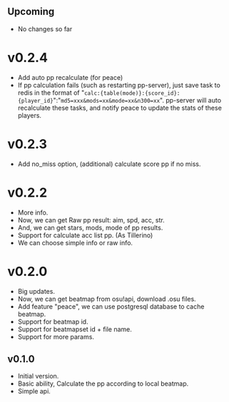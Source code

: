 ## Upcoming

- No changes so far

# v0.2.4

- Add auto pp recalculate (for peace)
- If pp calculation fails (such as restarting pp-server), just save task to redis in the format of "`calc:{table(mode)}:{score_id}:{player_id}`":"`md5=xxx&mods=xx&mode=xx&n300=xx`". pp-server will auto recalculate these tasks, and notify peace to update the stats of these players.

# v0.2.3

- Add no_miss option, (additional) calculate score pp if no miss.

# v0.2.2

- More info.
- Now, we can get Raw pp result: aim, spd, acc, str.
- And, we can get stars, mods, mode of pp results.
- Support for calculate acc list pp. (As Tillerino)
- We can choose simple info or raw info.

# v0.2.0

- Big updates.
- Now, we can get beatmap from osu!api, download .osu files.
- Add feature "peace", we can use postgresql database to cache beatmap.
- Support for beatmap id.
- Support for beatmapset id + file name.
- Support for more params.

## v0.1.0

- Initial version.
- Basic ability, Calculate the pp according to local beatmap.
- Simple api.
